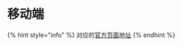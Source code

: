 # 移动端

{% hint style="info" %}
对应的[官方页面地址](https://contributing.bitwarden.com/mobile/)
{% endhint %}
